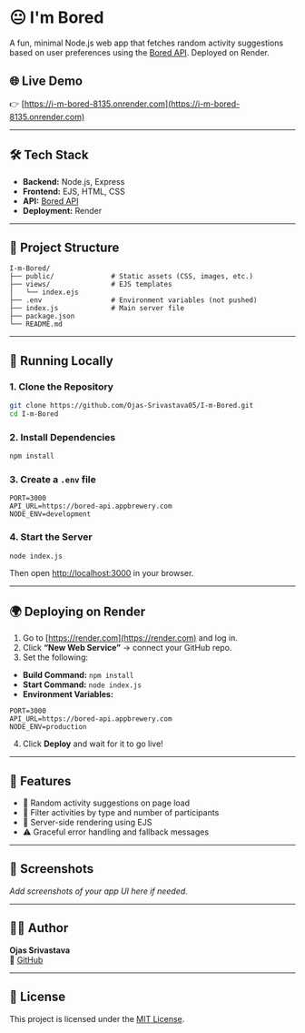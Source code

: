 # 😐 I'm Bored

A fun, minimal Node.js web app that fetches random activity suggestions based on user preferences using the [Bored API](https://boredapi.com/). Deployed on Render.

## 🌐 Live Demo

👉 [https://i-m-bored-8135.onrender.com](https://i-m-bored-8135.onrender.com)

---

## 🛠 Tech Stack

- **Backend:** Node.js, Express
- **Frontend:** EJS, HTML, CSS
- **API:** [Bored API](https://boredapi.com/)
- **Deployment:** Render

---

## 📂 Project Structure

```
I-m-Bored/
├── public/              # Static assets (CSS, images, etc.)
├── views/               # EJS templates
│   └── index.ejs
├── .env                 # Environment variables (not pushed)
├── index.js             # Main server file
├── package.json
└── README.md
```

---

## 🚀 Running Locally

### 1. Clone the Repository

```bash
git clone https://github.com/Ojas-Srivastava05/I-m-Bored.git
cd I-m-Bored
```

### 2. Install Dependencies

```bash
npm install
```

### 3. Create a `.env` file

```env
PORT=3000
API_URL=https://bored-api.appbrewery.com
NODE_ENV=development
```

### 4. Start the Server

```bash
node index.js
```

Then open [http://localhost:3000](http://localhost:3000) in your browser.

---

## 🌍 Deploying on Render

1. Go to [https://render.com](https://render.com) and log in.
2. Click **“New Web Service”** → connect your GitHub repo.
3. Set the following:

- **Build Command:** `npm install`
- **Start Command:** `node index.js`
- **Environment Variables:**

```
PORT=3000
API_URL=https://bored-api.appbrewery.com
NODE_ENV=production
```

4. Click **Deploy** and wait for it to go live!

---

## 🧠 Features

- 🎲 Random activity suggestions on page load
- 🎯 Filter activities by type and number of participants
- 🧾 Server-side rendering using EJS
- ⚠️ Graceful error handling and fallback messages

---

## 📸 Screenshots

_Add screenshots of your app UI here if needed._

---

## 🧑‍💻 Author

**Ojas Srivastava**  
🔗 [GitHub](https://github.com/Ojas-Srivastava05)

---

## 📄 License

This project is licensed under the [MIT License](LICENSE).
